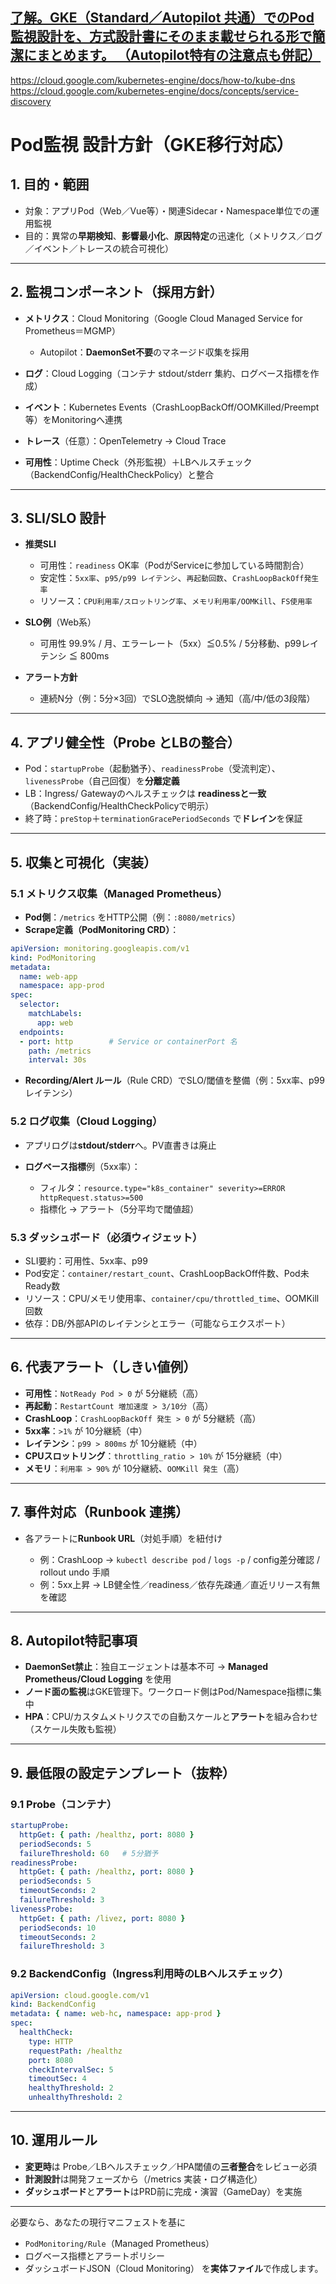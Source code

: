 [了解。GKE（Standard／Autopilot 共通）での**Pod監視設計**を、方式設計書にそのまま載せられる形で簡潔にまとめます。
（Autopilot特有の注意点も併記）
](https://cloud.google.com/kubernetes-engine/docs/how-to/multi-pod-cidr?hl=ja)
---

https://cloud.google.com/kubernetes-engine/docs/how-to/kube-dns
https://cloud.google.com/kubernetes-engine/docs/concepts/service-discovery

# Pod監視 設計方針（GKE移行対応）

## 1. 目的・範囲

* 対象：アプリPod（Web／Vue等）・関連Sidecar・Namespace単位での運用監視
* 目的：異常の**早期検知**、**影響最小化**、**原因特定**の迅速化（メトリクス／ログ／イベント／トレースの統合可視化）

---

## 2. 監視コンポーネント（採用方針）

* **メトリクス**：Cloud Monitoring（Google Cloud Managed Service for Prometheus＝MGMP）

  * Autopilot：**DaemonSet不要**のマネージド収集を採用
* **ログ**：Cloud Logging（コンテナ stdout/stderr 集約、ログベース指標を作成）
* **イベント**：Kubernetes Events（CrashLoopBackOff/OOMKilled/Preempt 等）をMonitoringへ連携
* **トレース**（任意）：OpenTelemetry → Cloud Trace
* **可用性**：Uptime Check（外形監視）＋LBヘルスチェック（BackendConfig/HealthCheckPolicy）と整合

---

## 3. SLI/SLO 設計

* **推奨SLI**

  * 可用性：`readiness` OK率（PodがServiceに参加している時間割合）
  * 安定性：`5xx率`、`p95/p99 レイテンシ`、`再起動回数`、`CrashLoopBackOff発生率`
  * リソース：`CPU利用率/スロットリング率`、`メモリ利用率/OOMKill`、`FS使用率`
* **SLO例**（Web系）

  * 可用性 99.9% / 月、エラーレート（5xx）≦0.5% / 5分移動、p99レイテンシ ≦ 800ms
* **アラート方針**

  * 連続N分（例：5分×3回）でSLO逸脱傾向 → 通知（高/中/低の3段階）

---

## 4. アプリ健全性（Probe とLBの整合）

* Pod：`startupProbe`（起動猶予）、`readinessProbe`（受流判定）、`livenessProbe`（自己回復）を**分離定義**
* LB：Ingress/ Gatewayのヘルスチェックは **readinessと一致**（BackendConfig/HealthCheckPolicyで明示）
* 終了時：`preStop`＋`terminationGracePeriodSeconds` で**ドレイン**を保証

---

## 5. 収集と可視化（実装）

### 5.1 メトリクス収集（Managed Prometheus）

* **Pod側**：`/metrics` をHTTP公開（例：`:8080/metrics`）
* **Scrape定義（PodMonitoring CRD）**：

```yaml
apiVersion: monitoring.googleapis.com/v1
kind: PodMonitoring
metadata:
  name: web-app
  namespace: app-prod
spec:
  selector:
    matchLabels:
      app: web
  endpoints:
  - port: http        # Service or containerPort 名
    path: /metrics
    interval: 30s
```

* **Recording/Alert ルール**（Rule CRD）でSLO/閾値を整備（例：5xx率、p99レイテンシ）

### 5.2 ログ収集（Cloud Logging）

* アプリログは**stdout/stderr**へ。PV直書きは廃止
* **ログベース指標**例（5xx率）：

  * フィルタ：`resource.type="k8s_container" severity>=ERROR httpRequest.status>=500`
  * 指標化 → アラート（5分平均で閾値超）

### 5.3 ダッシュボード（必須ウィジェット）

* SLI要約：可用性、5xx率、p99
* Pod安定：`container/restart_count`、CrashLoopBackOff件数、Pod未Ready数
* リソース：CPU/メモリ使用率、`container/cpu/throttled_time`、OOMKill回数
* 依存：DB/外部APIのレイテンシとエラー（可能ならエクスポート）

---

## 6. 代表アラート（しきい値例）

* **可用性**：`NotReady Pod > 0` が 5分継続（高）
* **再起動**：`RestartCount 増加速度 > 3/10分`（高）
* **CrashLoop**：`CrashLoopBackOff 発生 > 0` が 5分継続（高）
* **5xx率**：`>1%` が 10分継続（中）
* **レイテンシ**：`p99 > 800ms` が 10分継続（中）
* **CPUスロットリング**：`throttling_ratio > 10%` が 15分継続（中）
* **メモリ**：`利用率 > 90%` が 10分継続、`OOMKill 発生`（高）

---

## 7. 事件対応（Runbook 連携）

* 各アラートに**Runbook URL**（対処手順）を紐付け

  * 例：CrashLoop → `kubectl describe pod` / `logs -p` / config差分確認 / rollout undo 手順
  * 例：5xx上昇 → LB健全性／readiness／依存先疎通／直近リリース有無を確認

---

## 8. Autopilot特記事項

* **DaemonSet禁止**：独自エージェントは基本不可 → **Managed Prometheus/Cloud Logging** を使用
* **ノード面の監視**はGKE管理下。ワークロード側はPod/Namespace指標に集中
* **HPA**：CPU/カスタムメトリクスでの自動スケールと**アラート**を組み合わせ（スケール失敗も監視）

---

## 9. 最低限の設定テンプレート（抜粋）

### 9.1 Probe（コンテナ）

```yaml
startupProbe:
  httpGet: { path: /healthz, port: 8080 }
  periodSeconds: 5
  failureThreshold: 60   # 5分猶予
readinessProbe:
  httpGet: { path: /healthz, port: 8080 }
  periodSeconds: 5
  timeoutSeconds: 2
  failureThreshold: 3
livenessProbe:
  httpGet: { path: /livez, port: 8080 }
  periodSeconds: 10
  timeoutSeconds: 2
  failureThreshold: 3
```

### 9.2 BackendConfig（Ingress利用時のLBヘルスチェック）

```yaml
apiVersion: cloud.google.com/v1
kind: BackendConfig
metadata: { name: web-hc, namespace: app-prod }
spec:
  healthCheck:
    type: HTTP
    requestPath: /healthz
    port: 8080
    checkIntervalSec: 5
    timeoutSec: 4
    healthyThreshold: 2
    unhealthyThreshold: 2
```

---

## 10. 運用ルール

* **変更時**は Probe／LBヘルスチェック／HPA閾値の**三者整合**をレビュー必須
* **計測設計**は開発フェーズから（/metrics 実装・ログ構造化）
* **ダッシュボード**と**アラート**はPRD前に完成・演習（GameDay）を実施

---

必要なら、あなたの現行マニフェストを基に

* `PodMonitoring/Rule`（Managed Prometheus）
* ログベース指標とアラートポリシー
* ダッシュボードJSON（Cloud Monitoring）
  を**実体ファイル**で作成します。
